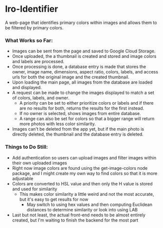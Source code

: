 # Iro-Identifier
A web-page that identifies primary colors within images and allows them to be filtered by primary colors.

### What Works so Far:
* Images can be sent from the page and saved to Google Cloud Storage.
* Once uploaded, the a thumbnail is created and stored and image colors and labels are processed.
* Once processing is done, a database entry is made that stores the owner, image name, dimensions, aspect ratio, colors, labels, and access urls for both the original image and the created thumbnail.
* Upon loading the main page, all images from the database are loaded and displayed.
* A request can be made to change the images displayed to match a set of colors, labels, and owner.
  * A priority can be set to either prioritize colors or labels and if there are no results for both, returns the results for the first instead.
  * If no owner is selected, shows images from entire database.
  * A range can also be set for colors so that a bigger range will return more photos with less color similarity.
* Images can't be deleted from the app yet, but if the main photo is directly deleted, the thumbnail and the database entry is deleted.

### Things to Do Still:
* Add authentication so users can upload images and filter images within their own uploaded images
* Right now image colors are found using the get-image-colors node package, and I might create my own way to find colors so that it is more adjustable
* Colors are converted to HSL value and then only the H value is stored and used for similarity
  * This makes color similarity a little weird and not the most accurate, but it's easy to get results for now
    * May switch to using hex values and then computing Euclidean distances to determine similarity or look into using LAB
* Last but not least, the actual front-end needs to be almost entirely created, but I'm waiting to finish the backend for the most part